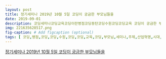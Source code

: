 ```yaml
---
layout: post
title: 정기세미나 2019년 10월 5일 코딩이 궁금한 부모님들을 
date: 2019-09-01
description: 코딩세미나코딩교육코딩이란병점코딩동탄코딩수원코딩코딩교육 코딩이 궁금한 부모님들을 몇 배 넓은 지역인 병점동을 포함해 제 1동탄 지역까지 해도 제대로 된 코딩 학원은 5곳을 넘지 
img: 221635628517.png
fig-caption: # Add figcaption (optional)
tags: [ 코딩,병점,코딩,코딩,수원,코딩,코딩,교육,코딩,부모님,세미나,주제,산업혁명,시대,우리,아이,무엇,준비,일시,오후,장소,화성시,병점동,에듀,코딩,학원,인원,선착순,상담,실장,문의,학부모,참여,요청,코딩,부모님,세미나,개최,코딩,대해,아시,부모님,질문,아이,프로그램,정말,아이,코딩,언어,파이썬,대학생,대부분,부모님,코딩,뭔가,정규,과목,포함,엑셀,워드,코딩,이지,코딩,학원,이면,자격증,강의,하나요,드론,강의,프린터,대치동,코딩,학원,강남,전체,학원,지역,병점동,포함,지역,해도,제대로,코딩,학원,강남,학부모,무조건,코딩,열풍,입시,때문,미래,컴퓨팅,사고력,영어,정보,진작,때문,코딩,산업혁명,시대,주역,때문,에듀,코딩,학원,운영,자격증,언어,파이썬,분야,공인,인증,기관,선정,서울,가지,학원,자체,시험,진행,국내,자동화,대기업,기술,사내,프로그래밍,교육,진행,에듀,코딩,학원,아이,코딩,교육,구분,대학생,성인,언어,운영,과목,수강,성인,병점,수준,강의,칭찬,보람,에듀,코딩,세미나,학생,모집,세미나,산업혁명,시대,핵심,교육인,코딩,대한,정보,지역,부모님,여러,가지,정보,전달 ]
---
```

[정기세미나 2019년 10월 5일 코딩이 궁금한 부모님들을 ](https://blog.naver.com/educoding?Redirect=Log&logNo=221635628517)